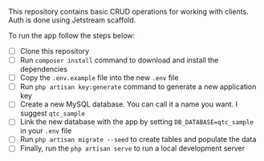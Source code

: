 This repository contains basic CRUD operations for working with clients. Auth is done using Jetstream scaffold.

To run the app follow the steps below:

- [ ] Clone this repository
- [ ] Run `composer install` command to download and install the dependencies
- [ ] Copy the `.env.example` file into the new `.env` file
- [ ] Run `php artisan key:generate` command to generate a new application key
- [ ] Create a new MySQL database. You can call it a name you want. I suggest `qtc_sample`
- [ ] Link the new database with the app by setting `DB_DATABASE=qtc_sample` in your  `.env` file
- [ ] Run `php artisan migrate --seed` to create tables and populate the data
- [ ] Finally, run the `php artisan serve` to run a local development server
